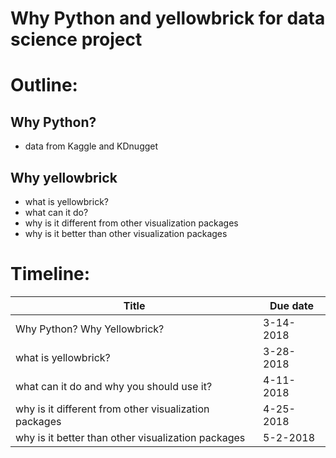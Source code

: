 # Why Python and yellowbrick for data science project

# Outline:
## Why Python?
- data from Kaggle and KDnugget


## Why yellowbrick
- what is yellowbrick?
- what can it do?
- why is it different from other visualization packages
- why is it better than other visualization packages

# Timeline:
|Title | Due date|
|------|---------|
|Why Python?  Why Yellowbrick? | 3-14-2018 |
|what is yellowbrick? | 3-28-2018 |
|what can it do and why you should use it? | 4-11-2018 |
|why is it different from other visualization packages | 4-25-2018 |
|why is it better than other visualization packages | 5-2-2018 |
